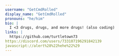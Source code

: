 ```yaml
---
username: "GetCmdRolled"
display_name: "GetCmdRolled"
pronouns: "he/him"
bio: |
  I <3 drugs, drugs, and more drugs! (also coding)
links: |
  https://github.com/turtletown73
https://discord.com/users/733107196291842139
javascript://alert%28%22hehe%22%29
---
```

